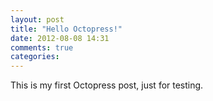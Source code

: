 ```yaml
---
layout: post
title: "Hello Octopress!"
date: 2012-08-08 14:31
comments: true
categories: 
---
```


This is my first Octopress post, just for testing.
